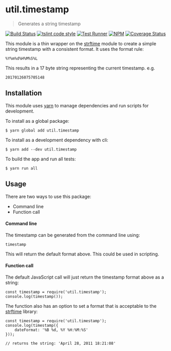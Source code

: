 # util.timestamp

> Generates a string timestamp

[![Build Status](https://travis-ci.org/jmquigley/util.timestamp.svg?branch=master)](https://travis-ci.org/jmquigley/util.timestamp)
[![tslint code style](https://img.shields.io/badge/code_style-TSlint-5ed9c7.svg)](https://palantir.github.io/tslint/)
[![Test Runner](https://img.shields.io/badge/testing-jest-blue.svg)](https://facebook.github.io/jest/)
[![NPM](https://img.shields.io/npm/v/util.timestamp.svg)](https://www.npmjs.com/package/util.timestamp)
[![Coverage Status](https://coveralls.io/repos/github/jmquigley/util.timestamp/badge.svg?branch=master)](https://coveralls.io/github/jmquigley/util.timestamp?branch=master)

This module is a thin wrapper on the [strftime](https://github.com/samsonjs/strftime) module to create a simple string timestamp with a consistent format.  It uses the format rule:

    %Y%m%d%H%M%S%L

This results in a 17 byte string representing the current timestamp.  e.g.

    20170126075705148

## Installation

This module uses [yarn](https://yarnpkg.com/en/) to manage dependencies and run scripts for development.

To install as a global package:
```
$ yarn global add util.timestamp
```

To install as a development dependency with cli:
```
$ yarn add --dev util.timestamp
```

To build the app and run all tests:
```
$ yarn run all
```


## Usage

There are two ways to use this package:

- Command line
- Function call

#### Command line

The timestamp can be generated from the command line using:

    timestamp

This will return the default format above.  This could be used in scripting.

#### Function call

The default JavaScript call will just return the timestamp format above as a string:

    const timestamp = require('util.timestamp');
    console.log(timestamp());

The function also has an option to set a format that is acceptable to the [strftime](https://github.com/samsonjs/strftime) library:

    const timestamp = require('util.timestamp');
    console.log(timestamp({
        dateFormat: '%B %d, %Y %H:%M:%S'
    }));

    // returns the string: 'April 28, 2011 18:21:08'

